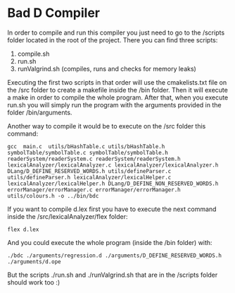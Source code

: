 # Bad D Compiler

In order to compile and run this compiler you just need to go to the /scripts folder located in the root of the project. There you can find three scripts:

1. compile.sh
2. run.sh
3. runValgrind.sh (compiles, runs and checks for memory leaks)

Executing the first two scripts in that order will use the cmakelists.txt file on the /src folder to create a makefile inside the /bin folder. Then it will execute a make in order to compile the whole program. After that, when you execute run.sh you will simply run the program with the arguments provided in the folder /bin/arguments.


Another way to compile it would be to execute on the /src folder this command:

	gcc  main.c  utils/bHashTable.c utils/bHashTable.h symbolTable/symbolTable.c symbolTable/symbolTable.h readerSystem/readerSystem.c readerSystem/readerSystem.h lexicalAnalyzer/lexicalAnalyzer.c lexicalAnalyzer/lexicalAnalyzer.h DLang/D_DEFINE_RESERVED_WORDS.h utils/defineParser.c utils/defineParser.h lexicalAnalyzer/lexicalHelper.c lexicalAnalyzer/lexicalHelper.h DLang/D_DEFINE_NON_RESERVED_WORDS.h errorManager/errorManager.c errorManager/errorManager.h utils/colours.h -o ../bin/bdc

If you want to compile d.lex first you have to execute the next command inside the /src/lexicalAnalyzer/flex folder:

	flex d.lex

And you could execute the whole program (inside the /bin folder) with:

	./bdc ./arguments/regression.d ./arguments/D_DEFINE_RESERVED_WORDS.h ./arguments/d.ope

But the scripts ./run.sh and ./runValgrind.sh that are in the /scripts folder should work too :)
